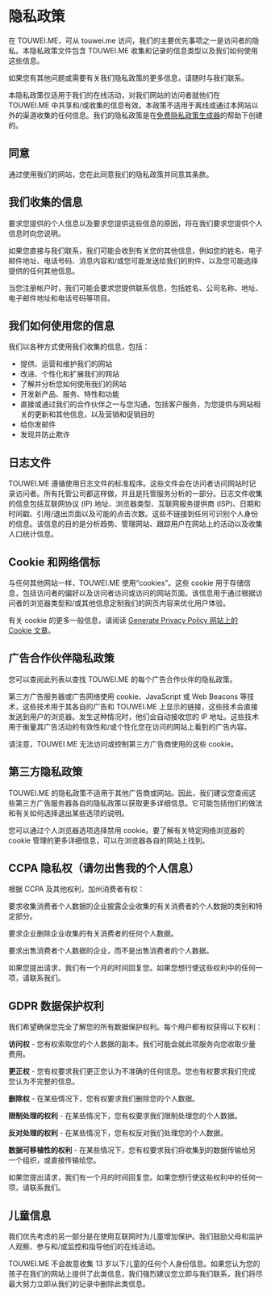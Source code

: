 # 隐私政策

在 TOUWEI.ME，可从 touwei.me 访问，我们的主要优先事项之一是访问者的隐私。本隐私政策文件包含 TOUWEI.ME 收集和记录的信息类型以及我们如何使用这些信息。

如果您有其他问题或需要有关我们隐私政策的更多信息，请随时与我们联系。

本隐私政策仅适用于我们的在线活动，对我们网站的访问者就他们在 TOUWEI.ME 中共享和/或收集的信息有效。本政策不适用于离线或通过本网站以外的渠道收集的任何信息。我们的隐私政策是在[免费隐私政策生成器](https://www.privacypolicygenerator.info/)的帮助下创建的。

## 同意

通过使用我们的网站，您在此同意我们的隐私政策并同意其条款。

## 我们收集的信息

要求您提供的个人信息以及要求您提供这些信息的原因，将在我们要求您提供个人信息时向您说明。

如果您直接与我们联系，我们可能会收到有关您的其他信息，例如您的姓名、电子邮件地址、电话号码、消息内容和/或您可能发送给我们的附件，以及您可能选择提供的任何其他信息。

当您注册帐户时，我们可能会要求您提供联系信息，包括姓名、公司名称、地址、电子邮件地址和电话号码等项目。

## 我们如何使用您的信息

我们以各种方式使用我们收集的信息，包括：

- 提供、运营和维护我们的网站
- 改进、个性化和扩展我们的网站
- 了解并分析您如何使用我们的网站
- 开发新产品、服务、特性和功能
- 直接或通过我们的合作伙伴之一与您沟通，包括客户服务，为您提供与网站相关的更新和其他信息，以及营销和促销目的
- 给你发邮件
- 发现并防止欺诈

## 日志文件

TOUWEI.ME 遵循使用日志文件的标准程序。这些文件会在访问者访问网站时记录访问者。所有托管公司都这样做，并且是托管服务分析的一部分。日志文件收集的信息包括互联网协议 (IP) 地址、浏览器类型、互联网服务提供商 (ISP)、日期和时间戳、引用/退出页面以及可能的点击次数。这些不链接到任何可识别个人身份的信息。该信息的目的是分析趋势、管理网站、跟踪用户在网站上的活动以及收集人口统计信息。

## Cookie 和网络信标

与任何其他网站一样，TOUWEI.ME 使用“cookies”。这些 cookie 用于存储信息，包括访问者的偏好以及访问者访问或访问的网站页面。该信息用于通过根据访问者的浏览器类型和/或其他信息定制我们的网页内容来优化用户体验。

有关 cookie 的更多一般信息，请阅读 [Generate Privacy Policy 网站上的 Cookie 文章](https://www.generateprivacypolicy.com/#cookies)。

## 广告合作伙伴隐私政策

您可以查阅此列表以查找 TOUWEI.ME 的每个广告合作伙伴的隐私政策。

第三方广告服务器或广告网络使用 cookie、JavaScript 或 Web Beacons 等技术，这些技术用于其各自的广告和 TOUWEI.ME 上显示的链接，这些技术会直接发送到用户的浏览器。发生这种情况时，他们会自动接收您的 IP 地址。这些技术用于衡量其广告活动的有效性和/或个性化您在访问的网站上看到的广告内容。

请注意，TOUWEI.ME 无法访问或控制第三方广告商使用的这些 cookie。

## 第三方隐私政策

TOUWEI.ME 的隐私政策不适用于其他广告商或网站。因此，我们建议您查阅这些第三方广告服务器各自的隐私政策以获取更多详细信息。它可能包括他们的做法和有关如何选择退出某些选项的说明。

您可以通过个人浏览器选项选择禁用 cookie。要了解有关特定网络浏览器的 cookie 管理的更多详细信息，可以在浏览器各自的网站上找到。

## CCPA 隐私权（请勿出售我的个人信息）

根据 CCPA 及其他权利，加州消费者有权：

要求收集消费者个人数据的企业披露企业收集的有关消费者的个人数据的类别和特定部分。

要求企业删除企业收集的有关消费者的任何个人数据。

要求出售消费者个人数据的企业，而不是出售消费者的个人数据。

如果您提出请求，我们有一个月的时间回复您。如果您想行使这些权利中的任何一项，请联系我们。

## GDPR 数据保护权利

我们希望确保您完全了解您的所有数据保护权利。每个用户都有权获得以下权利：

**访问权** - 您有权索取您的个人数据的副本。我们可能会就此项服务向您收取少量费用。

**更正权** - 您有权要求我们更正您认为不准确的任何信息。您也有权要求我们完成您认为不完整的信息。

**删除权** - 在某些情况下，您有权要求我们删除您的个人数据。

**限制处理的权利** - 在某些情况下，您有权要求我们限制处理您的个人数据。

**反对处理的权利** - 在某些情况下，您有权反对我们处理您的个人数据。

**数据可移植性的权利** - 在某些情况下，您有权要求我们将收集到的数据传输给另一个组织，或直接传输给您。

如果您提出请求，我们有一个月的时间回复您。如果您想行使这些权利中的任何一项，请联系我们。

## 儿童信息

我们优先考虑的另一部分是在使用互联网时为儿童增加保护。我们鼓励父母和监护人观察、参与和/或监控和指导他们的在线活动。

TOUWEI.ME 不会故意收集 13 岁以下儿童的任何个人身份信息。如果您认为您的孩子在我们的网站上提供了此类信息，我们强烈建议您立即与我们联系，我们将尽最大努力立即从我们的记录中删除此类信息。
